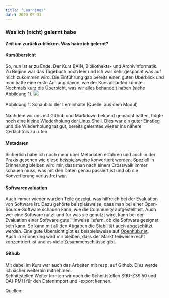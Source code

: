 ```yaml
---
title: "Learnings"
date: 2023-05-31
---
```


### Was ich (nicht) gelernt habe
**Zeit um zurückzublicken. Was habe ich gelernt?**



#### **Kursübersicht**
So, nun ist er zu Ende. Der Kurs BAIN, Bibliothekts- und Archivinformatik. Zu Beginn war das Tagebuch noch leer und ich war sehr gespannt was auf mich zukommen wird. Die Einführung gab bereits einen guten Überblick und man hatte eine erste Anhung davon, wie der Kurs ablaufen könnte. Nochmals kurz die Übersicht, was wir alles behandelt haben (siehe Abbildung 1).
![](https://raw.githubusercontent.com/brandensarah/Lerntagebuch/master/_posts/übersicht.png)
<br>
<br>
Abbildung 1: Schaubild der Lerninhalte (Quelle: aus dem Modul)
<br>
<br>
Nachdem wir uns mit Github und Markdown bekannt gemacht hatten, folgte noch eine kleine Wiederholung der Linux Shell. Dies war ein guter Einstieg und die Wiederholung tat gut, bereits gelerntes wieser ins nähere Gedächtnis zu rufen.
<br>
#### **Metadaten**
Sicherlich habe ich noch mehr über Metadaten erfahren und auch in der Praxis gesehen wie diese beispielsweise konvertiert werden. Speziell in Erinnerung bleiben wird mir, dass man nach einem Crosswalk immer schauen muss, was mit den Daten genau passiert ist und ob die Konvertierung verlustfrei war.
<br>
#### **Softwareevaluation**
Auch immer wieder wurden Teile gezeigt, was hilfreich bei der Evaluation von Software ist. Dazu gehörte beispielsweise, dass man bei einer Open-Source-Software schauen kann, wie die Community aufgestellt ist. Auch wer eine Software nutzt und für was sie genutzt wird, kann bei der Evaluation einer Software gute Hinweise liefern, ob die Software geeignet sein kann. So kann mit all den Abgaben die Stabilität auch abgeschätzt werden. Eine gute Übersicht gibt es beispielsweise auf <a href="https://openhub.net/">Openhub.net</a>. 
<br>
Auch in Erinnerung wird mir bleiben, dass der Markt teilweise recht konzentriert ist und es viele Zusammenschlüsse gibt.
<br>
#### **Github**
Mit dabei im Kurs war auch das Arbeiten mit resp. auf Github. Dies werde ich sicher weiterhin mitnehmen. 
<br>
Schnittstellen
Weiter lernten wir noch die Schnittstellen SRU-Z39.50 und OAI-PMH für den Datenimport und -export kennen. 
<br>

Quellen: 
<br>



